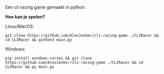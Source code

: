 Een cli racing game gemaakt in python.

**Hoe kan je spelen?**


Linux/MacOS:
```
git clone https://github.com/AlexJonker/cli-racing-game ./CLIRacer && cd CLIRacer && python3 main.py
```
Windows:
```
pip install windows-curses && git clone https://github.com/AlexJonker/cli-racing-game ./CLIRacer && cd CLIRacer && py main.py
```
